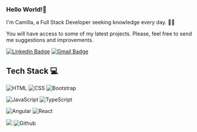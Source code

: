 ### Hello World!👋

I'm Camilla, a Full Stack Developer seeking knowledge every day. 👩‍💻 

You will have access to some of my latest projects. Please, feel free to send me suggestions and improvements.

[![Linkedin Badge](https://img.shields.io/badge/-LinkedIn-blue?style=flat-square&logo=Linkedin&logoColor=white&link=https://www.linkedin.com/in/camillaborges/)](https://www.linkedin.com/in/camillaborges/)
[![Gmail Badge](https://img.shields.io/badge/-Gmail-c14438?style=flat-square&logo=Gmail&logoColor=white&link=mailto:camillaborgeshelena@gmail.com)](mailto:camillaborgeshelena@gmail.com)
    
    
##  Tech Stack 💻

![HTML](https://img.shields.io/badge/HTML5-E34F26?style=for-the-badge&logo=html5&logoColor=white) ![CSS](https://img.shields.io/badge/CSS-239120?&style=for-the-badge&logo=css3&logoColor=white) <img alt="Bootstrap" src="https://img.shields.io/badge/bootstrap-%23563D7C.svg?&style=for-the-badge&logo=bootstrap&logoColor=white"/> 

![JavaScript](https://img.shields.io/badge/JavaScript-F7DF1E?style=for-the-badge&logo=javascript&logoColor=black) ![TypeScript](https://img.shields.io/badge/TypeScript-007ACC?style=for-the-badge&logo=typescript&logoColor=white)

 ![Angular](https://img.shields.io/badge/Angular-DD0031?style=for-the-badge&logo=angular&logoColor=white) <img alt="React" src="https://img.shields.io/badge/react-%2320232a.svg?&style=for-the-badge&logo=react&logoColor=%2361DAFB"/> 

![](https://img.shields.io/badge/git%20-%23F05033.svg?&style=for-the-badge&logo=git&logoColor=white) ![Github](https://img.shields.io/badge/github%20-%23121011.svg?&style=for-the-badge&logo=github&logoColor=white)




<!--
**camillaborges/camillaborges** is a ✨ _special_ ✨ repository because its `README.md` (this file) appears on your GitHub profile.

Here are some ideas to get you started:

- 🔭 I’m currently working on ...
- 🌱 I’m currently learning ...
- 👯 I’m looking to collaborate on ...
- 🤔 I’m looking for help with ...
- 💬 Ask me about ...
- 📫 How to reach me: ...
- 😄 Pronouns: ...
- ⚡ Fun fact: ...
-->
